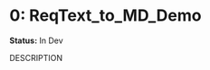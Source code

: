 <!-- reqt_id: 2025-05-15T02:29:44.916Z-018401d5-reqt -->
# 0: ReqText_to_MD_Demo
**Status:** In Dev

DESCRIPTION



